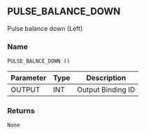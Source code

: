 ## PULSE\_BALANCE\_DOWN

Pulse balance down (Left)


### Name

`PULSE_BALNCE_DOWN ()`


| Parameter | Type | Description       |
| --------- | ---- | ----------------- |
| OUTPUT    | INT  | Output Binding ID |


### Returns

`None`